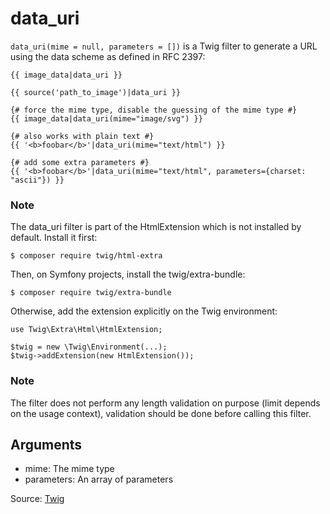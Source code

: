 # data_uri

`data_uri(mime = null, parameters = [])` is a Twig filter to generate a URL using the data scheme as defined in RFC
2397:

```twig
{{ image_data|data_uri }}

{{ source('path_to_image')|data_uri }}

{# force the mime type, disable the guessing of the mime type #}
{{ image_data|data_uri(mime="image/svg") }}

{# also works with plain text #}
{{ '<b>foobar</b>'|data_uri(mime="text/html") }}

{# add some extra parameters #}
{{ '<b>foobar</b>'|data_uri(mime="text/html", parameters={charset: "ascii"}) }}
```

### Note

The data_uri filter is part of the HtmlExtension which is not installed by default. Install it first:

```twig
$ composer require twig/html-extra
```

Then, on Symfony projects, install the twig/extra-bundle:

```twig
$ composer require twig/extra-bundle
```

Otherwise, add the extension explicitly on the Twig environment:

```twig
use Twig\Extra\Html\HtmlExtension;

$twig = new \Twig\Environment(...);
$twig->addExtension(new HtmlExtension());
```

### Note

The filter does not perform any length validation on purpose (limit depends on the usage context), validation should be
done before calling this filter.

## Arguments

- mime: The mime type
- parameters: An array of parameters

Source: [Twig](https://twig.symfony.com/data_uri)